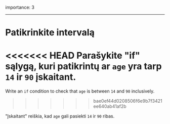 importance: 3

---

# Patikrinkite intervalą

<<<<<<< HEAD
Parašykite "if" sąlygą, kuri patikrintų ar `age` yra tarp `14` ir `90` įskaitant.
=======
Write an `if` condition to check that `age` is between `14` and `90` inclusively.
>>>>>>> bae0ef44d0208506f6e9b7f3421ee640ab41af2b

"Įskaitant" reiškia, kad `age` gali pasiekti `14` ir `90` ribas.
